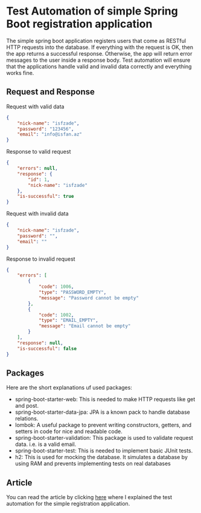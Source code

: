 # Test Automation of simple Spring Boot registration application

The simple spring boot application registers users that come as RESTful HTTP requests
into the database. If everything with the request is OK, then the app returns
a successful response. Otherwise, the app will return error messages to the user
inside a response body. Test automation will ensure that the applications handle 
valid and invalid data correctly and everything works fine.

## Request and Response

Request with valid data

```JSON
{
    "nick-name": "isfzade",
    "password": "123456",
    "email": "info@isfan.az"
}
```
Response to valid request

```JSON
{
    "errors": null,
    "response": {
        "id": 1,
        "nick-name": "isfzade"
    },
    "is-successful": true
}
```

Request with invalid data

```JSON
{
    "nick-name": "isfzade",
    "password": "",
    "email": ""
}
```

Response to invalid request

```JSON
{
    "errors": [
        {
            "code": 1006,
            "type": "PASSWORD_EMPTY",
            "message": "Password cannot be empty"
        },
        {
            "code": 1002,
            "type": "EMAIL_EMPTY",
            "message": "Email cannot be empty"
        }
    ],
    "response": null,
    "is-successful": false
}
```

## Packages

Here are the short explanations uf used packages:

- spring-boot-starter-web: This is needed to make HTTP requests like get and post.
- spring-boot-starter-data-jpa: JPA is a known pack to handle database relations.
- lombok: A useful package to prevent writing constructors, getters, and setters in code for nice and readable code.
- spring-boot-starter-validation: This package is used to validate request data. i.e. is a valid email.
- spring-boot-starter-test: This is needed to implement basic JUnit tests.
- h2: This is used for mocking the database. It simulates a database by using RAM and prevents implementing tests on real databases

## Article

You can read the article by clicking
<a href="https://isfan.az/2024/06/10/spring-boot-native-test-automation-of-simple-registration-application/" target="_blank">here</a>
where I explained the test automation for the simple registration application.
